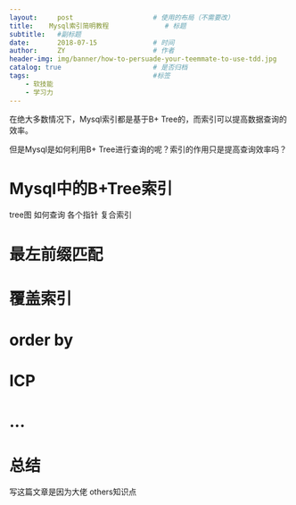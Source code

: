 ```yaml
---
layout:     post                    # 使用的布局（不需要改）
title:    Mysql索引简明教程              # 标题 
subtitle:   #副标题
date:       2018-07-15              # 时间
author:     ZY                      # 作者
header-img: img/banner/how-to-persuade-your-teemmate-to-use-tdd.jpg    #这篇文章标题背景图片
catalog: true                       # 是否归档
tags:                               #标签
    - 软技能
    - 学习力
---
```

在绝大多数情况下，Mysql索引都是基于B+ Tree的，而索引可以提高数据查询的效率。  

但是Mysql是如何利用B+ Tree进行查询的呢？索引的作用只是提高查询效率吗？  

# Mysql中的B+Tree索引
tree图
如何查询
	各个指针
复合索引

# 最左前缀匹配

# 覆盖索引

# order by

# ICP

# ...

# 总结
写这篇文章是因为大佬
others知识点







